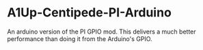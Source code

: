 # A1Up-Centipede-PI-Arduino
An arduino version of the PI GPIO mod. This delivers a much better performance than doing it from the Arduino's GPIO.
